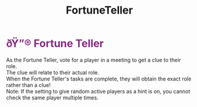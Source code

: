 ﻿---
lang: en-US
title: FortuneTeller
prev: Forensic
next: Grenadier
---
# <font color=#882c83>ðŸ”® <b>Fortune Teller</b></font> <Badge text="Support" type="tip" vertical="middle"/>

As the Fortune Teller, vote for a player in a meeting to get a clue to their role.<br>
The clue will relate to their actual role.<br>
When the Fortune Teller's tasks are complete, they will obtain the exact role rather than a clue!<br>
Note: If the setting to give random active players as a hint is on, you cannot check the same player multiple times.